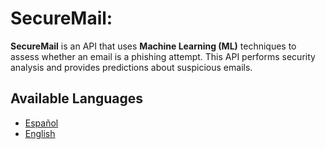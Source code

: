 # SecureMail: 

**SecureMail** is an API that uses **Machine Learning (ML)** techniques to assess whether an email is a phishing attempt. This API performs security analysis and provides predictions about suspicious emails.

## Available Languages

- [Español](README.es.md)
- [English](README.en.md)

